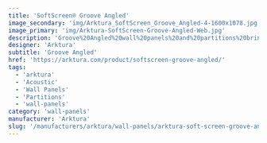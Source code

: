 ```yaml
---
title: 'SoftScreen® Groove Angled'
image_secondary: 'img/Arktura_SoftScreen_Groove_Angled-4-1600x1078.jpg'
image_primary: 'img/Arktura-SoftScreen-Groove-Angled-Web.jpg'
description: 'Groove%20Angled%20wall%20panels%20and%20partitions%20bring%20a%20lively%20texture%20to%20spaces%20while%20creating%20a%20barrier%20from%20noise%20and%20air%20current.%20Use%20its%20linear%20pattern%20in%20a%20single%20direction%20or%20to%20zig-zag%20across%20a%20space.%20Choose%20from%203%20spacing%20options%20for%20its%20angled%20lines%2C%20all%20providing%20acoustic%20comfort%20thanks%20to%20their%20Soft%20Sound%AE%uFE0F%20construction.%20And%20like%20the%20rest%20of%20the%20line%2C%20panels%20can%20be%20either%20fixed%20into%20place%20cable%20hung%2C%20wall%20mounted%2C%20or%20set%20on%20a%20track%20to%20serve%20as%20operable%20dividers.%20%A0'
designer: 'Arktura'
subtitle: 'Groove Angled'
href: 'https://arktura.com/product/softscreen-groove-angled/'
tags:
  - 'arktura'
  - 'Acoustic'
  - 'Wall Panels'
  - 'Partitions'
  - 'wall-panels'
category: 'wall-panels'
manufacturer: 'Arktura'
slug: '/manufacturers/arktura/wall-panels/arktura-soft-screen-groove-angled'
---
```

